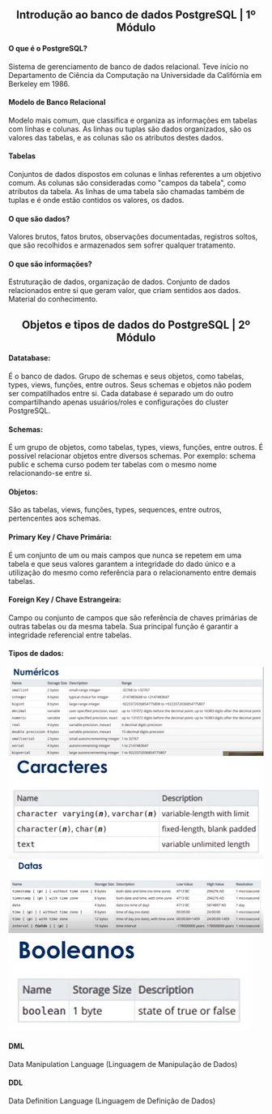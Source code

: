 <h2 align="center"> Introdução ao banco de dados PostgreSQL | 1º Módulo </h2>

<h4>O que é o PostgreSQL?</h4>
Sistema de gerenciamento de banco de dados relacional. Teve início no Departamento de Ciência da Computação na Universidade da Califórnia
em Berkeley em 1986.

<h4>Modelo de Banco Relacional</h4>
Modelo mais comum, que classifica e organiza as informações em tabelas com linhas e colunas. As linhas ou tuplas são dados organizados, são os valores das tabelas, e as colunas são os atributos destes dados.

<h4>Tabelas</h4>
Conjuntos de dados dispostos em colunas e linhas referentes a um objetivo comum. As colunas são consideradas como "campos da tabela", como atributos da tabela. As linhas de uma tabela são chamadas também de tuplas e é onde estão contidos os valores, os dados.

<h4>O que são dados?</h4>
Valores brutos, fatos brutos, observações documentadas, registros soltos, que são recolhidos e armazenados sem sofrer qualquer tratamento.

<h4>O que são informações?</h4>
Estruturação de dados, organização de dados. Conjunto de dados relacionados entre si que geram valor, que criam sentidos aos dados. Material do conhecimento.

<h2 align="center"> Objetos e tipos de dados do PostgreSQL | 2º Módulo </h2>

<h4>Datatabase:</h4>
É o banco de dados. Grupo de schemas e seus objetos, como tabelas, types, views,
funções, entre outros. Seus schemas e objetos não podem ser compatilhados entre si.
Cada database é separado um do outro compartilhando apenas usuários/roles e configurações
do cluster PostgreSQL.

<h4>Schemas:</h4>
É um grupo de objetos, como tabelas, types, views, funções, entre outros.
É possível relacionar objetos entre diversos schemas. Por exemplo: schema public
e schema curso podem ter tabelas com o mesmo nome relacionando-se entre si.

<h4>Objetos:</h4>
São as tabelas, views, funções, types, sequences, entre outros, pertencentes aos 
schemas.

<h4>Primary Key / Chave Primária:</h4>
É um conjunto de um ou mais campos que nunca se repetem em uma tabela e que seus valores garantem
a integridade do dado único e a utilização do mesmo como referência para o relacionamento
entre demais tabelas.

<h4>Foreign Key / Chave Estrangeira:</h4>
Campo ou conjunto de campos que são referência de chaves primárias de outras tabelas 
ou da mesma tabela. Sua principal função é garantir a integridade referencial entre tabelas.

<h4>Tipos de dados:</h4>

<img src="https://github.com/inessouza/bootcamp-santander/blob/main/postgreSQL/imagens/tiposNumericos.PNG?raw=true"/>
<img src="https://github.com/inessouza/bootcamp-santander/blob/main/postgreSQL/imagens/caracteres.PNG?raw=true"/>
<img src="https://github.com/inessouza/bootcamp-santander/blob/main/postgreSQL/imagens/datas.PNG?raw=true"/>
<img src="https://github.com/inessouza/bootcamp-santander/blob/main/postgreSQL/imagens/boolean.PNG?raw=true"/>

<h4>DML</h4>
Data Manipulation Language (Linguagem de Manipulação de Dados)

<h4>DDL</h4>
Data Definition Language (Linguagem de Definição de Dados)

